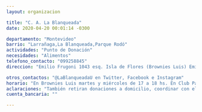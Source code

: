 ```yaml
---
layout: organizacion

title: "C. A. La Blanqueada"
date: 2020-04-20 00:01:14 -0300

departamento: "Montevideo"
barrio: "Larrañaga,La Blanqueada,Parque Rodó"
actividades: "Punto de Donación"
necesidades: "Alimentos"
telefono_contacto: "099258845"
direccion: "Emilio Frugoni 1043 esq. Isla de Flores (Brownies Luis) Emilio Raña 2915 esq Juan Cabal (Club Paysandú)"

otros_contactos: "@LaBlanqueadaU en Twitter, Facebook e Instagram"
horario: "En Brownies Luis martes y miércoles de 17 a 18 hs. En Club Paysandú martes y jueves de 15 a 18 hs y miércoles de 10 a 13 hs."
aclaraciones: "También retiran donaciones a domicilio, coordinar con el número de contacto o por redes sociales."
cuenta_bancaria: ""

---
```

